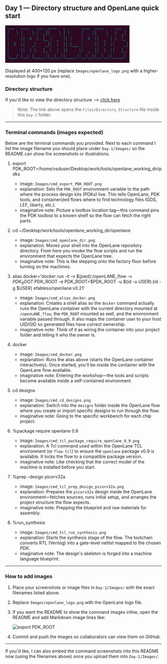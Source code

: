 ## Day 1 — Directory structure and OpenLane quick start

<img src="Images/openlane_logo.png" alt="OpenLane logo" width="400" height="120" />

Displayed at 400×120 px (replace `Images/openlane_logo.png` with a higher-resolution logo if you have one).

### Directory structure

If you'd like to view the directory structure --> [click here](Files/Directory_Structure)

> Note: The link above opens the `Files/Directory_Structure` file inside this `Day-1` folder.

---

### Terminal commands (images expected)

Below are the terminal commands you provided. Next to each command I list the image filename you should place under `Day-1/Images/` so the README can show the screenshots or illustrations.

1) export PDK_ROOT=/home/vsduser/Desktop/work/tools/openlane_working_dir/pdks
	- image: `Images/cmd_export_PDK_ROOT.png`
	- explanation: Sets the `PDK_ROOT` environment variable to the path where the process design kits (PDKs) live. This tells OpenLane, PDK tools, and containerized flows where to find technology files (GDS, LEF, liberty, etc.).
	- imaginative note: Picture a toolbox location tag—this command pins the PDK toolbox to a known shelf so the flow can fetch the right parts.

2) cd ~/Desktop/work/tools/openlane_working_dir/openlane
	- image: `Images/cmd_openlane_dir.png`
	- explanation: Moves your shell into the OpenLane repository directory. From here you invoke the flow scripts and run the environment that expects the OpenLane tree.
	- imaginative note: This is like stepping onto the factory floor before turning on the machines.

3) alias docker='docker run -it -v $(pwd):/openLANE_flow -v $PDK_ROOT:$PDK_ROOT -e PDK_ROOT=$PDK_ROOT -u $(id -u $USER):$(id -g $USER) efabless/openlane:v0.21'
	- image: `Images/cmd_alias_docker.png`
	- explanation: Creates a shell alias so the `docker` command actually runs the OpenLane container with the current directory mounted at `/openLANE_flow`, the `PDK_ROOT` mounted as well, and the environment variable passed through. It also maps the container user to your host UID/GID so generated files have correct ownership.
	- imaginative note: Think of it as wiring the container into your project folder and telling it who the owner is.

4) docker
	- image: `Images/cmd_docker.png`
	- explanation: Runs the alias above (starts the OpenLane container interactively). Once started, you'll be inside the container with the OpenLane flow available.
	- imaginative note: Entering the workshop—the tools and scripts become available inside a self-contained environment.

5) cd designs
	- image: `Images/cmd_cd_designs.png`
	- explanation: Switch into the `designs` folder inside the OpenLane flow where you create or import specific designs to run through the flow.
	- imaginative note: Going to the specific workbench for each chip project.

6) %package require openlane 0.9
	- image: `Images/cmd_tcl_package_require_openlane_0_9.png`
	- explanation: A Tcl command used within the OpenLane TCL environment (or `flow.tcl`) to ensure the `openlane` package v0.9 is available. It locks the flow to a compatible package version.
	- imaginative note: Like checking that the correct model of the machine is installed before you start.

7) %prep -design picorv32a
	- image: `Images/cmd_tcl_prep_design_picorv32a.png`
	- explanation: Prepares the `picorv32a` design inside the OpenLane environment—fetches sources, runs initial setup, and arranges the project structure the flow expects.
	- imaginative note: Prepping the blueprint and raw materials for assembly.

8) %run_synthesis
	- image: `Images/cmd_tcl_run_synthesis.png`
	- explanation: Starts the synthesis stage of the flow. The toolchain converts RTL (Verilog) into a gate-level netlist mapped to the chosen PDK.
	- imaginative note: The design's skeleton is forged into a machine language blueprint.

---

### How to add images

1. Place your screenshots or image files in `Day-1/Images/` with the exact filenames listed above.
2. Replace `Images/openlane_logo.png` with the OpenLane logo file.
3. If you want the README to show the command images inline, open the README and add Markdown image lines like:

	<img src="Images/cmd_export_PDK_ROOT.png" alt="export PDK_ROOT" width="900" />

4. Commit and push the images so collaborators can view them on GitHub.

---

If you'd like, I can also embed the command screenshots into this README now (using the filenames above) once you upload them into `Day-1/Images/`.

